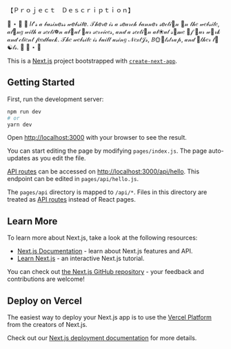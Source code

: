 【﻿Ｐｒｏｊｅｃｔ　Ｄｅｓｃｒｉｐｔｉｏｎ】

🍓 ⋆ 🍦  🎀  𝐼𝓉'𝓈 𝒶 𝒷𝓊𝓈𝒾𝓃𝑒𝓈𝓈 𝓌𝑒𝒷𝓈𝒾𝓉𝑒. 𝒯𝒽𝑒𝓇𝑒 𝒾𝓈 𝒶 𝓈𝑒𝒶𝓇𝒸𝒽 𝒷𝒶𝓃𝓃𝑒𝓇 𝓈𝑒𝒸𝓉𝒾💞𝓃 🍩𝓃 𝓉𝒽𝑒 𝓌𝑒𝒷𝓈𝒾𝓉𝑒, 𝒶𝓁💞𝓃𝑔 𝓌𝒾𝓉𝒽 𝒶 𝓈𝑒𝒸𝓉𝒾❁𝓃 𝒶𝒷🍑𝓊𝓉 💙𝓊𝓇 𝓈𝑒𝓇𝓋𝒾𝒸𝑒𝓈, 𝒶𝓃𝒹 𝒶 𝓈𝑒𝒸𝓉𝒾🍑𝓃 𝒶𝒷❀𝓊𝓉 𝓈💮𝓂𝑒 🍪𝒻 💮𝓊𝓇 𝓌💮𝓇𝓀 𝒶𝓃𝒹 𝒸𝓁𝒾𝑒𝓃𝓉 𝒻𝑒𝑒𝒹𝒷𝒶𝒸𝓀. 𝒯𝒽𝑒 𝓌𝑒𝒷𝓈𝒾𝓉𝑒 𝒾𝓈 𝒷𝓊𝒾𝓁𝓉 𝓊𝓈𝒾𝓃𝑔 𝒩𝑒𝓍𝓉𝒥𝓈, 𝐵🌞💞𝓉𝓈𝓉𝓇𝒶𝓅, 𝒶𝓃𝒹 💞𝓉𝒽𝑒𝓇 𝓉💍☯𝓁𝓈.  🎀  🍦 ⋆ 🍓

This is a [Next.js](https://nextjs.org/) project bootstrapped with [`create-next-app`](https://github.com/vercel/next.js/tree/canary/packages/create-next-app).

## Getting Started

First, run the development server:

```bash
npm run dev
# or
yarn dev
```

Open [http://localhost:3000](http://localhost:3000) with your browser to see the result.

You can start editing the page by modifying `pages/index.js`. The page auto-updates as you edit the file.

[API routes](https://nextjs.org/docs/api-routes/introduction) can be accessed on [http://localhost:3000/api/hello](http://localhost:3000/api/hello). This endpoint can be edited in `pages/api/hello.js`.

The `pages/api` directory is mapped to `/api/*`. Files in this directory are treated as [API routes](https://nextjs.org/docs/api-routes/introduction) instead of React pages.

## Learn More

To learn more about Next.js, take a look at the following resources:

- [Next.js Documentation](https://nextjs.org/docs) - learn about Next.js features and API.
- [Learn Next.js](https://nextjs.org/learn) - an interactive Next.js tutorial.

You can check out [the Next.js GitHub repository](https://github.com/vercel/next.js/) - your feedback and contributions are welcome!

## Deploy on Vercel

The easiest way to deploy your Next.js app is to use the [Vercel Platform](https://vercel.com/new?utm_medium=default-template&filter=next.js&utm_source=create-next-app&utm_campaign=create-next-app-readme) from the creators of Next.js.

Check out our [Next.js deployment documentation](https://nextjs.org/docs/deployment) for more details.
